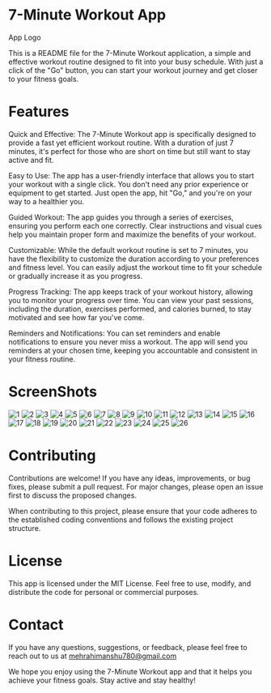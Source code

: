 # 7-Minute Workout App
App Logo

This is a README file for the 7-Minute Workout application, a simple and effective workout routine designed to fit into your busy schedule. With just a click of the "Go" button, you can start your workout journey and get closer to your fitness goals.

# Features
Quick and Effective: The 7-Minute Workout app is specifically designed to provide a fast yet efficient workout routine. With a duration of just 7 minutes, it's perfect for those who are short on time but still want to stay active and fit.

Easy to Use: The app has a user-friendly interface that allows you to start your workout with a single click. You don't need any prior experience or equipment to get started. Just open the app, hit "Go," and you're on your way to a healthier you.

Guided Workout: The app guides you through a series of exercises, ensuring you perform each one correctly. Clear instructions and visual cues help you maintain proper form and maximize the benefits of your workout.

Customizable: While the default workout routine is set to 7 minutes, you have the flexibility to customize the duration according to your preferences and fitness level. You can easily adjust the workout time to fit your schedule or gradually increase it as you progress.

Progress Tracking: The app keeps track of your workout history, allowing you to monitor your progress over time. You can view your past sessions, including the duration, exercises performed, and calories burned, to stay motivated and see how far you've come.

Reminders and Notifications: You can set reminders and enable notifications to ensure you never miss a workout. The app will send you reminders at your chosen time, keeping you accountable and consistent in your fitness routine.

# ScreenShots

![1](https://github.com/Drrass/7MinuteWorkoutApp/assets/100959929/63cc6f22-590d-44e4-bbca-54441d1e2243) ![2](https://github.com/Drrass/7MinuteWorkoutApp/assets/100959929/bd857124-f835-4965-bc25-4f6991ee699c) ![3](https://github.com/Drrass/7MinuteWorkoutApp/assets/100959929/0c193cc8-4cf5-46a8-901b-c6c38ad13827) ![4](https://github.com/Drrass/7MinuteWorkoutApp/assets/100959929/1dd3d48b-0855-4783-ae8f-02068d967fb4) ![5](https://github.com/Drrass/7MinuteWorkoutApp/assets/100959929/4493eb02-a27d-4736-9c80-1034e9ce6d28)
![6](https://github.com/Drrass/7MinuteWorkoutApp/assets/100959929/20ecab2e-0b70-4b1a-9485-087ee568e98d) ![7](https://github.com/Drrass/7MinuteWorkoutApp/assets/100959929/39b92bdb-7cde-491e-b255-91346be70468) ![8](https://github.com/Drrass/7MinuteWorkoutApp/assets/100959929/564a250c-ba02-4c4e-9f3e-80a0caca63aa) ![9](https://github.com/Drrass/7MinuteWorkoutApp/assets/100959929/82f8e54c-3f0b-42a3-8c64-d991ff04508b) ![10](https://github.com/Drrass/7MinuteWorkoutApp/assets/100959929/e7eaf4c6-ded1-42bd-b1be-bde0d00c6973)
![11](https://github.com/Drrass/7MinuteWorkoutApp/assets/100959929/d5d130c7-cfcc-4ea3-9abc-c991f7e382ea) ![12](https://github.com/Drrass/7MinuteWorkoutApp/assets/100959929/fbe9c988-b5d0-4042-b7f6-ed473a67207c) ![13](https://github.com/Drrass/7MinuteWorkoutApp/assets/100959929/85a31ac6-7272-491c-8a29-09ad2285a90e) ![14](https://github.com/Drrass/7MinuteWorkoutApp/assets/100959929/4623c920-ad26-4458-84cd-8fe4fa52a42a) ![15](https://github.com/Drrass/7MinuteWorkoutApp/assets/100959929/b4e3662e-331a-4a30-a36d-e8c7e49730c2)
![16](https://github.com/Drrass/7MinuteWorkoutApp/assets/100959929/5d19a765-a3bf-46c9-a39f-f27bbb0c6c03) ![17](https://github.com/Drrass/7MinuteWorkoutApp/assets/100959929/7401edf9-b715-4a09-b529-8cb63a7f53c6) ![18](https://github.com/Drrass/7MinuteWorkoutApp/assets/100959929/2b5ab91d-209b-48e1-a72d-2e88066b6f75) ![19](https://github.com/Drrass/7MinuteWorkoutApp/assets/100959929/41983ebf-7b15-457a-826c-34a0554e68ba) ![20](https://github.com/Drrass/7MinuteWorkoutApp/assets/100959929/b2a7ca15-e7cb-4606-91bb-b732e90005b9)
![21](https://github.com/Drrass/7MinuteWorkoutApp/assets/100959929/039f245d-82bb-40cf-a5d6-2e43610ee46c) ![22](https://github.com/Drrass/7MinuteWorkoutApp/assets/100959929/20c8a806-e423-455b-bed6-27496d7b215f) ![23](https://github.com/Drrass/7MinuteWorkoutApp/assets/100959929/08ba744a-9449-4326-bf36-6ceea0f0fa2d) ![24](https://github.com/Drrass/7MinuteWorkoutApp/assets/100959929/83536a1c-3052-4787-a489-5f9ddb716fa6) ![25](https://github.com/Drrass/7MinuteWorkoutApp/assets/100959929/4603da4e-457a-490c-8654-54a12fc6d5c1)
![26](https://github.com/Drrass/7MinuteWorkoutApp/assets/100959929/0b1b7447-3ee8-47cf-9fba-89bd98a84881)




# Contributing
Contributions are welcome! If you have any ideas, improvements, or bug fixes, please submit a pull request. For major changes, please open an issue first to discuss the proposed changes.

When contributing to this project, please ensure that your code adheres to the established coding conventions and follows the existing project structure.

# License
This app is licensed under the MIT License. Feel free to use, modify, and distribute the code for personal or commercial purposes.

# Contact
If you have any questions, suggestions, or feedback, please feel free to reach out to us at mehrahimanshu780@gmail.com

We hope you enjoy using the 7-Minute Workout app and that it helps you achieve your fitness goals. Stay active and stay healthy!
